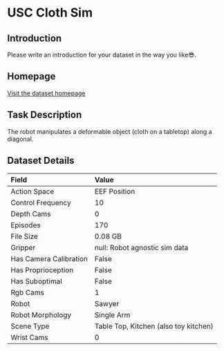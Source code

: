 # USC Cloth Sim


## Introduction

Please write an introduction for your dataset in the way you like:sunglasses:.


## Homepage

[Visit the dataset homepage](https://uscresl.github.io/dmfd/)


## Task Description

The robot manipulates a deformable object (cloth on a tabletop) along a diagonal.


## Dataset Details

| Field                            | Value                    |
|:---------------------------------|:-------------------------|
| Action Space                     | EEF Position           |
| Control Frequency                     | 10           |
| Depth Cams                     | 0           |
| Episodes                     | 170           |
| File Size                     |  0.08 GB           |
| Gripper                     | null: Robot agnostic sim data           |
| Has Camera Calibration                     | False           |
| Has Proprioception                     | False           |
| Has Suboptimal                     | False           |
| Rgb Cams                     | 1           |
| Robot                     | Sawyer           |
| Robot Morphology                     | Single Arm           |
| Scene Type                     | Table Top, Kitchen (also toy kitchen)           |
| Wrist Cams                     | 0           |



